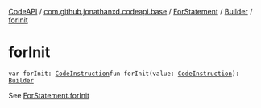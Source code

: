 [CodeAPI](../../../index.md) / [com.github.jonathanxd.codeapi.base](../../index.md) / [ForStatement](../index.md) / [Builder](index.md) / [forInit](.)

# forInit

`var forInit: `[`CodeInstruction`](../../../com.github.jonathanxd.codeapi/-code-instruction.md)`fun forInit(value: `[`CodeInstruction`](../../../com.github.jonathanxd.codeapi/-code-instruction.md)`): `[`Builder`](index.md)

See [ForStatement.forInit](../for-init.md)

